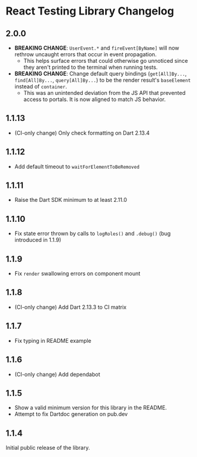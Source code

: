 # React Testing Library Changelog

## 2.0.0
* **BREAKING CHANGE**: `UserEvent.*` and `fireEvent[ByName]` will now rethrow uncaught errors that occur in event propagation.
  * This helps surface errors that could otherwise go unnoticed since they aren't printed to the terminal when running tests.
* **BREAKING CHANGE**: Change default query bindings (`get[All]By...`, `find[All]By...`, `query[All]By...`) to be the render result's `baseElement` instead of `container`.
  * This was an unintended deviation from the JS API that prevented access to portals. It is now aligned to match JS behavior.

## 1.1.13
*  (CI-only change) Only check formatting on Dart 2.13.4

## 1.1.12
*  Add default timeout to `waitForElementToBeRemoved`

## 1.1.11
*  Raise the Dart SDK minimum to at least 2.11.0

## 1.1.10
*  Fix state error thrown by calls to `logRoles()` and `.debug()` (bug introduced in 1.1.9)

## 1.1.9
*  Fix `render` swallowing errors on component mount

## 1.1.8
* (CI-only change) Add Dart 2.13.3 to CI matrix

## 1.1.7
*  Fix typing in README example

## 1.1.6
* (CI-only change) Add dependabot

## 1.1.5
* Show a valid minimum version for this library in the README.
* Attempt to fix Dartdoc generation on pub.dev

## 1.1.4
Initial public release of the library.
